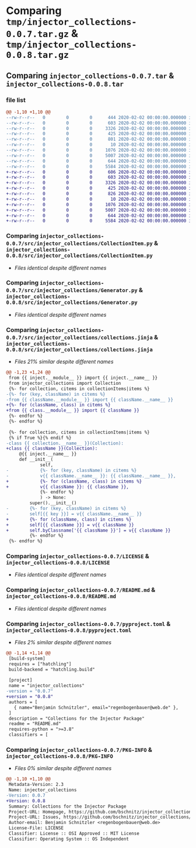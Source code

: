# Comparing `tmp/injector_collections-0.0.7.tar.gz` & `tmp/injector_collections-0.0.8.tar.gz`

## Comparing `injector_collections-0.0.7.tar` & `injector_collections-0.0.8.tar`

### file list

```diff
@@ -1,10 +1,10 @@
--rw-r--r--   0        0        0      444 2020-02-02 00:00:00.000000 injector_collections-0.0.7/src/injector_collections/Collection.py
--rw-r--r--   0        0        0      603 2020-02-02 00:00:00.000000 injector_collections-0.0.7/src/injector_collections/CollectionItem.py
--rw-r--r--   0        0        0     3326 2020-02-02 00:00:00.000000 injector_collections-0.0.7/src/injector_collections/Generator.py
--rw-r--r--   0        0        0      425 2020-02-02 00:00:00.000000 injector_collections-0.0.7/src/injector_collections/__init__.py
--rw-r--r--   0        0        0      801 2020-02-02 00:00:00.000000 injector_collections-0.0.7/src/injector_collections/collections.jinja
--rw-r--r--   0        0        0       10 2020-02-02 00:00:00.000000 injector_collections-0.0.7/.gitignore
--rw-r--r--   0        0        0     1076 2020-02-02 00:00:00.000000 injector_collections-0.0.7/LICENSE
--rw-r--r--   0        0        0     5007 2020-02-02 00:00:00.000000 injector_collections-0.0.7/README.md
--rw-r--r--   0        0        0      644 2020-02-02 00:00:00.000000 injector_collections-0.0.7/pyproject.toml
--rw-r--r--   0        0        0     5584 2020-02-02 00:00:00.000000 injector_collections-0.0.7/PKG-INFO
+-rw-r--r--   0        0        0      606 2020-02-02 00:00:00.000000 injector_collections-0.0.8/src/injector_collections/Collection.py
+-rw-r--r--   0        0        0      603 2020-02-02 00:00:00.000000 injector_collections-0.0.8/src/injector_collections/CollectionItem.py
+-rw-r--r--   0        0        0     3326 2020-02-02 00:00:00.000000 injector_collections-0.0.8/src/injector_collections/Generator.py
+-rw-r--r--   0        0        0      425 2020-02-02 00:00:00.000000 injector_collections-0.0.8/src/injector_collections/__init__.py
+-rw-r--r--   0        0        0      826 2020-02-02 00:00:00.000000 injector_collections-0.0.8/src/injector_collections/collections.jinja
+-rw-r--r--   0        0        0       10 2020-02-02 00:00:00.000000 injector_collections-0.0.8/.gitignore
+-rw-r--r--   0        0        0     1076 2020-02-02 00:00:00.000000 injector_collections-0.0.8/LICENSE
+-rw-r--r--   0        0        0     5007 2020-02-02 00:00:00.000000 injector_collections-0.0.8/README.md
+-rw-r--r--   0        0        0      644 2020-02-02 00:00:00.000000 injector_collections-0.0.8/pyproject.toml
+-rw-r--r--   0        0        0     5584 2020-02-02 00:00:00.000000 injector_collections-0.0.8/PKG-INFO
```

### Comparing `injector_collections-0.0.7/src/injector_collections/CollectionItem.py` & `injector_collections-0.0.8/src/injector_collections/CollectionItem.py`

 * *Files identical despite different names*

### Comparing `injector_collections-0.0.7/src/injector_collections/Generator.py` & `injector_collections-0.0.8/src/injector_collections/Generator.py`

 * *Files identical despite different names*

### Comparing `injector_collections-0.0.7/src/injector_collections/collections.jinja` & `injector_collections-0.0.8/src/injector_collections/collections.jinja`

 * *Files 21% similar despite different names*

```diff
@@ -1,23 +1,24 @@
 from {{ inject.__module__ }} import {{ inject.__name__ }}
 from injector_collections import Collection
 {%- for collection, citems in collectionItems|items %}
-{%- for (key, className) in citems %}
-from {{ className.__module__ }} import {{ className.__name__ }}
+{%- for (className, class) in citems %}
+from {{ class.__module__ }} import {{ className }}
 {%- endfor %}
 {%- endfor %}
 
 {%- for collection, citems in collectionItems|items %}
 {% if True %}{% endif %}
-class {{ collection.__name__ }}(Collection):
+class {{ className }}(Collection):
     @{{ inject.__name__ }}
     def __init__(
             self,
-            {%- for (key, className) in citems %}
-            v{{ className.__name__ }}: {{ className.__name__ }},
+            {%- for (className, class) in citems %}
+            v{{ className }}: {{ className }},
             {%- endfor %}
             ) -> None:
         super().__init__()
-        {%- for (key, className) in citems %}
-        self[{{ key }}] = v{{ className.__name__ }}
+        {%- for (className, class) in citems %}
+        self[{{ className }}] = v{{ className }}
+        self.byClassname['{{ className }}'] = v{{ className }}
         {%- endfor %}
 {%- endfor %}
```

### Comparing `injector_collections-0.0.7/LICENSE` & `injector_collections-0.0.8/LICENSE`

 * *Files identical despite different names*

### Comparing `injector_collections-0.0.7/README.md` & `injector_collections-0.0.8/README.md`

 * *Files identical despite different names*

### Comparing `injector_collections-0.0.7/pyproject.toml` & `injector_collections-0.0.8/pyproject.toml`

 * *Files 2% similar despite different names*

```diff
@@ -1,14 +1,14 @@
 [build-system]
 requires = ["hatchling"]
 build-backend = "hatchling.build"
 
 [project]
 name = "injector_collections"
-version = "0.0.7"
+version = "0.0.8"
 authors = [
   { name="Benjamin Schnitzler", email="regenbogenbauer@web.de" },
 ]
 description = "Collections for the Injector Package"
 readme = "README.md"
 requires-python = ">=3.8"
 classifiers = [
```

### Comparing `injector_collections-0.0.7/PKG-INFO` & `injector_collections-0.0.8/PKG-INFO`

 * *Files 0% similar despite different names*

```diff
@@ -1,10 +1,10 @@
 Metadata-Version: 2.3
 Name: injector_collections
-Version: 0.0.7
+Version: 0.0.8
 Summary: Collections for the Injector Package
 Project-URL: Homepage, https://github.com/bschnitz/injector_collections
 Project-URL: Issues, https://github.com/bschnitz/injector_collections/issues
 Author-email: Benjamin Schnitzler <regenbogenbauer@web.de>
 License-File: LICENSE
 Classifier: License :: OSI Approved :: MIT License
 Classifier: Operating System :: OS Independent
```

